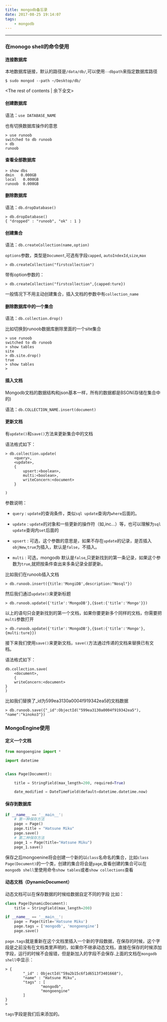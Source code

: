 ```yaml
---
title: mongodb备忘录
date: 2017-08-25 19:14:07
tags:
    - mongodb
---
```

***

### 在monogo shell的命令使用

#### 连接数据库

本地数据库链接，默认的路径是`/data/db/`,可以使用`--dbpath`来指定数据库路径

```shell
$ sudo mongod --path ~/Desktop/db/
```

<The rest of contents | 余下全文>
#### 创建数据库

语法：`use DATABASE_NAME`

也有切换数据库操作的意思

```shell
> use runoob
switched to db runoob
> db
runoob
```
#### 查看全部数据库

```shell
> show dbs
dmin   0.000GB
local   0.000GB
runoob  0.000GB
```

#### 删除数据库

语法：`db.dropDatabase()`

```shell
> db.dropDatabase()
{ "dropped" : "runoob", "ok" : 1 }
```

#### 创建集合

语法：`db.createCollection(name,option)`

`options`参数，类型是`Document`,可选有字段`capped`, `autoIndexId`,`size`,`max`

```shell
> db.createCollection("firstcollection")

```

带有option参数的：

```shell
> db.createCollection("firstcollection",{capped:ture})
```

一般情况下不用主动创建集合，插入文档的参数中有`collection_name`

#### 删除数据库中的一个集合

语法：`db.collection.drop()`

比如切换到runoob数据库删除里面的一个site集合

```shell
> use runoob
switched to db runoob
> show tables
site
> db.site.drop()
true
> show tables
> 
```

#### 插入文档

Mongodb文档的数据结构和json基本一样，所有的数据都是BSON(存储在集合中的)

语法：`db.COLLECTION_NAME.insert(document)`

#### 更新文档

有`update()`和`save()`方法来更新集合中的文档

语法格式如下：

```shell
> db.collection.update(
	<query>,
	<update>,
	{
		upsert:<boolean>,
		multi:<boolean>,
		writeConcern:<document>
	}

)
```

参数说明：
* `query` : `update`的查询条件，类似`sql update`查询内`where`后面的。

* `update` : `update`的对象和一些更新的操作符（如$,$inc...）等，也可以理解为`sql update`查询内`set`后面的

* `upsert` : 可选，这个参数的意思是，如果不存在`update`的记录，是否插入`objNew`,`true`为插入，默认是`false`，不插入。

* `multi` : 可选，mongodb 默认是`false`,只更新找到的第一条记录，如果这个参数为`true`,就把按条件查出来多条记录全部更新。

比如我们在runoob插入文档

```shell
> db.runoob.insert({title:'MongiDB',description:"Nosql"})
```

然后我们通过`update()`来更新标题

```shell
> db.runoob.update({'title':'MongoDB'},{$set:{'title':'Mongo'}})
```

以上的语句只会更新找到的第一个文档，如果你要更新多个同样的文档，你需要把`multi`参数打开

```shell
> db.runoob.update({'title':'MongoDB'},{$set:{'title':'Mongo'},{multi:ture}})
```

接下来我们使用`save()`来更新文档，`save()`方法通过传递的文档来替换已有文档。

语法格式如下：

```shell
db.collection.save(
	<document>,
	{
	writeConcern:<document>
}
)
```

比如我们替换了_id为599ea3130a0004f919342ea5的文档数据

```shell
> db.runoob.save({"_id":ObjectId("599ea3130a0004f919342ea5"), "name":"kinoko3"})
```

### MongoEngine使用


#### 定义一个文档

```python
from mongoengine import *  

import datetime


class Page(Document):  

    title = StringField(max_length=200, required=True)  

    date_modified = DateTimeField(default=datetime.datetime.now)

```

#### 保存到数据库

```python
if __name__ == '__main__':
	# 第一种保存方法
	page = Page()
	page.title = "Hatsune Miku"
	page.save()
	# 第二种保存方法
	page_1 = Page(title="Hatsune Miku")
	page_1.save()
```

保存之后mongoenine将会创建一个新的以`class`名命名的集合，比如`class Page(Document)`的一个类，创建的集合将会是`page`,查看创建的集合可以在`mongodb shell`里使用命令`show tables`或者`show collections`查看

#### 动态文档（DynamicDocument）

动态文档可以在保存数据的时候给数据自定不同的字段
比如：

```python
class Page(DynamicDocument):
	title = StringField(max_length=200)

if __name__ == '__main__':
	page = Page(title='Hatsune Miku')
	page.tags = ['mongodb', 'mongoengine']
	page.save()
```

`page.tags`就是重新在这个文档里插入一个新的字段数据，在保存的时候，这个字段是之前没有在文档类里声明的，如果你不继承动态文档，直接在保存的时候添加字段，运行的时候不会报错，但是新加入的字段不会保存.上面的文档在`mongodb shell`中显示：

```shell
> {
        "_id" : ObjectId("59a2b15c6f1d6513f3401668"),
        "name" : "Hatsune Miku",
        "tags" : [
                "mongodb",
                "mongoengine"
        ]
}
> 
```

`tags`字段是我们后来添加的。













